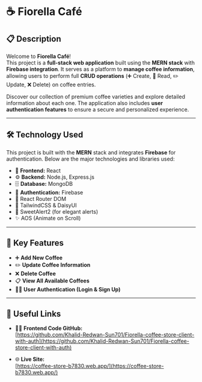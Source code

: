 # ☕ Fiorella Café

## 📋 Description

Welcome to **Fiorella Café**!  
This project is a **full-stack web application** built using the **MERN stack** with **Firebase integration**. It serves as a platform to **manage coffee information**, allowing users to perform full **CRUD operations** (➕ Create, 📖 Read, ✏️ Update, ❌ Delete) on coffee entries.

Discover our collection of premium coffee varieties and explore detailed information about each one. The application also includes **user authentication features** to ensure a secure and personalized experience.

---

## 🛠️ Technology Used

This project is built with the **MERN** stack and integrates **Firebase** for authentication. Below are the major technologies and libraries used:

- 🚀 **Frontend:** React
- ⚙️ **Backend:** Node.js, Express.js
- 🗄️ **Database:** MongoDB
- 🔐 **Authentication:** Firebase
- 🧭 React Router DOM
- 🎨 TailwindCSS & DaisyUI
- 💬 SweetAlert2 (for elegant alerts)
- ✨ AOS (Animate on Scroll)

---

## 🌟 Key Features

- ➕ **Add New Coffee**
- ✏️ **Update Coffee Information**
- ❌ **Delete Coffee**
- 📋 **View All Available Coffees**
- 🔑📝 **User Authentication (Login & Sign Up)**

---

## 🔗 Useful Links

- 🧑‍💻 **Frontend Code GitHub:**  
  [https://github.com/Khalid-Redwan-Sun701/Fiorella-coffee-store-client-with-auth](https://github.com/Khalid-Redwan-Sun701/Fiorella-coffee-store-client-with-auth)

- 🌐 **Live Site:**  
  [https://coffee-store-b7830.web.app/](https://coffee-store-b7830.web.app/)
